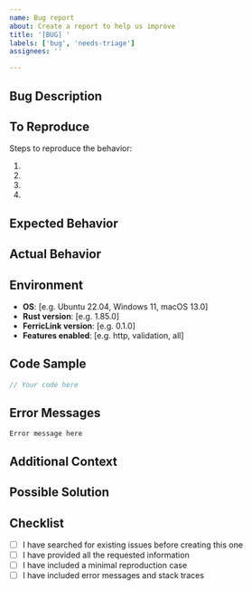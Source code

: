 ```yaml
---
name: Bug report
about: Create a report to help us improve
title: '[BUG] '
labels: ['bug', 'needs-triage']
assignees: ''

---
```


## Bug Description

<!-- A clear and concise description of what the bug is -->

## To Reproduce

Steps to reproduce the behavior:

1. 
2. 
3. 
4. 

## Expected Behavior

<!-- A clear and concise description of what you expected to happen -->

## Actual Behavior

<!-- A clear and concise description of what actually happened -->

## Environment

<!-- Please complete the following information -->

- **OS**: [e.g. Ubuntu 22.04, Windows 11, macOS 13.0]
- **Rust version**: [e.g. 1.85.0]
- **FerricLink version**: [e.g. 0.1.0]
- **Features enabled**: [e.g. http, validation, all]

## Code Sample

<!-- If applicable, add a code sample to help explain your problem -->

```rust
// Your code here
```

## Error Messages

<!-- If applicable, add any error messages or stack traces -->

```
Error message here
```

## Additional Context

<!-- Add any other context about the problem here -->

## Possible Solution

<!-- If you have ideas on how to fix the bug, please describe them here -->

## Checklist

- [ ] I have searched for existing issues before creating this one
- [ ] I have provided all the requested information
- [ ] I have included a minimal reproduction case
- [ ] I have included error messages and stack traces
